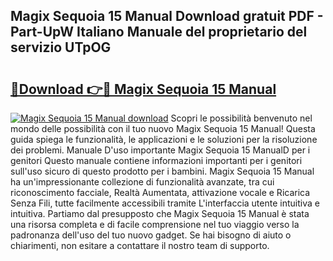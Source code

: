 ## Magix Sequoia 15 Manual Download gratuit PDF - Part-UpW Italiano Manuale del proprietario del servizio UTpOG

# <h2><a href="http://dfa4ohv.blite.top/?on=Magix+Sequoia+15+Manual">🔗Download 👉🔴 Magix Sequoia 15 Manual</a></h2>

[![Magix Sequoia 15 Manual download](https://i.imgur.com/lujVjoI.png)](http://dfa4ohv.blite.top/?on=Magix+Sequoia+15+Manual)
Scopri le possibilità benvenuto nel mondo delle possibilità con il tuo nuovo Magix Sequoia 15 Manual! Questa guida spiega le funzionalità, le applicazioni e le soluzioni per la risoluzione dei problemi. Manuale D'uso importante Magix Sequoia 15 ManualD per i genitori Questo manuale contiene informazioni importanti per i genitori sull'uso sicuro di questo prodotto per i bambini. Magix Sequoia 15 Manual ha un'impressionante collezione di funzionalità avanzate, tra cui riconoscimento facciale, Realtà Aumentata, attivazione vocale e Ricarica Senza Fili, tutte facilmente accessibili tramite L'interfaccia utente intuitiva e intuitiva. Partiamo dal presupposto che Magix Sequoia 15 Manual è stata una risorsa completa e di facile comprensione nel tuo viaggio verso la padronanza dell'uso del tuo nuovo gadget. Se hai bisogno di aiuto o chiarimenti, non esitare a contattare il nostro team di supporto.
